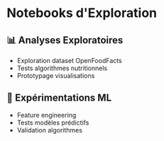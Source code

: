 # Notebooks d'Exploration

## 📊 Analyses Exploratoires
- Exploration dataset OpenFoodFacts
- Tests algorithmes nutritionnels
- Prototypage visualisations

## 🧪 Expérimentations ML
- Feature engineering
- Tests modèles prédictifs
- Validation algorithmes
